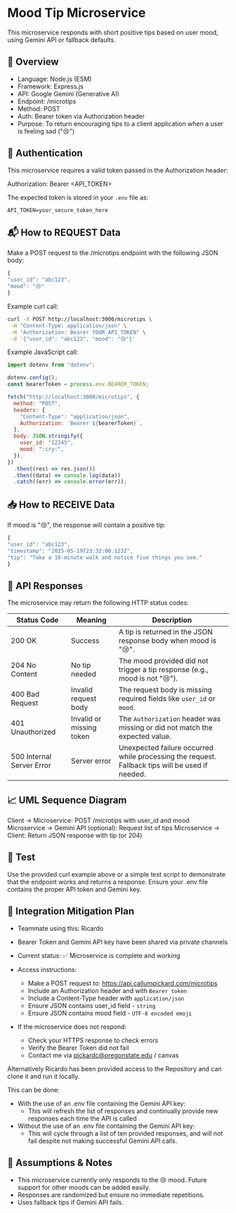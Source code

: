 # Mood Tip Microservice

This microservice responds with short positive tips based on user mood, using Gemini API or fallback defaults.

## 📌 Overview

- Language: Node.js (ESM)
- Framework: Express.js
- API: Google Gemini (Generative AI)
- Endpoint: /microtips
- Method: POST
- Auth: Bearer token via Authorization header
- Purpose: To return encouraging tips to a client application when a user is feeling sad ("😢")

## 🔐 Authentication

This microservice requires a valid token passed in the Authorization header:

Authorization: Bearer <API_TOKEN>

The expected token is stored in your `.env` file as:

`API_TOKEN=your_secure_token_here`

## 📬 How to REQUEST Data

Make a POST request to the /microtips endpoint with the following JSON body:

```js
{
"user_id": "abc123",
"mood": "😢"
}
```

Example curl call:

```bash
curl -X POST http://localhost:3000/microtips \
 -H "Content-Type: application/json" \
 -H "Authorization: Bearer YOUR_API_TOKEN" \
 -d '{"user_id": "abc123", "mood": "😢"}'
```

Example JavaScript call:

```js
import dotenv from "dotenv";

dotenv.config();
const bearerToken = process.env.BEARER_TOKEN;

fetch("http://localhost:3000/microtips", {
  method: "POST",
  headers: {
    "Content-Type": "application/json",
    Authorization: `Bearer ${bearerToken}`,
  },
  body: JSON.stringify({
    user_id: "12345",
    mood: ":cry:",
  }),
})
  .then((res) => res.json())
  .then((data) => console.log(data))
  .catch((err) => console.error(err));
```

## 📥 How to RECEIVE Data

If mood is "😢", the response will contain a positive tip:

```js
{
"user_id": "abc123",
"timestamp": "2025-05-19T23:32:00.123Z",
"tip": "Take a 10-minute walk and notice five things you see."
}
```

## 📡 API Responses

The microservice may return the following HTTP status codes:

| Status Code               | Meaning                  | Description                                                                                     |
| ------------------------- | ------------------------ | ----------------------------------------------------------------------------------------------- |
| 200 OK                    | Success                  | A tip is returned in the JSON response body when mood is "😢".                                  |
| 204 No Content            | No tip needed            | The mood provided did not trigger a tip response (e.g., mood is not "😢").                      |
| 400 Bad Request           | Invalid request body     | The request body is missing required fields like `user_id` or `mood`.                           |
| 401 Unauthorized          | Invalid or missing token | The `Authorization` header was missing or did not match the expected value.                     |
| 500 Internal Server Error | Server error             | Unexpected failure occurred while processing the request. Fallback tips will be used if needed. |

## 📈 UML Sequence Diagram

Client -> Microservice: POST /microtips with user_id and mood
Microservice -> Gemini API (optional): Request list of tips
Microservice -> Client: Return JSON response with tip (or 204)

## 🧪 Test

Use the provided curl example above or a simple test script to demonstrate that the endpoint works and returns a response. Ensure your .env file contains the proper API token and Gemini key.

## 🧯 Integration Mitigation Plan

- Teammate using this: Ricardo
- Bearer Token and Gemini API key have been shared via private channels
- Current status: ✅ Microservice is complete and working
- Access instructions:

  - Make a POST request to: https://api.callumpickard.com/microtips
  - Include an Authorization header and with `Bearer token`
  - Include a Content-Type header with `application/json`
  - Ensure JSON contains user_id field - `string`
  - Ensure JSON contains mood field - `UTF-8 encoded emoji`

- If the microservice does not respond:
  - Check your HTTPS response to check errors
  - Verify the Bearer Token did not fail
  - Contact me via pickardc@oregonstate.edu / canvas

Alternatively Ricardo has been provided access to the Repository and can clone it and run it locally.

This can be done:

- With the use of an .env file containing the Gemini API key:
  - This will refresh the list of responses and continually provide new responses each time the API is called
- Without the use of an .env file containing the Gemini API key:
  - This will cycle through a list of ten provided responses, and will not fail despite not making successful Gemini API calls.

## 📎 Assumptions & Notes

- This microservice currently only responds to the 😢 mood. Future support for other moods can be added easily.
- Responses are randomized but ensure no immediate repetitions.
- Uses fallback tips if Gemini API fails.
